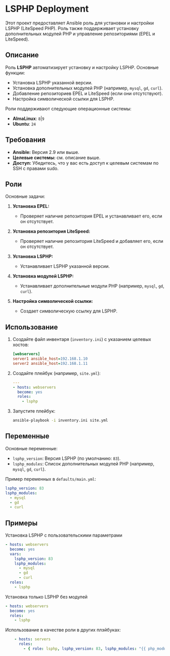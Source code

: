 LSPHP Deployment
================

Этот проект предоставляет Ansible роль для установки и настройки LSPHP (LiteSpeed PHP). Роль также поддерживает установку дополнительных модулей PHP и управление репозиториями (EPEL и LiteSpeed).

Описание
--------

Роль **LSPHP** автоматизирует установку и настройку LSPHP. Основные функции:

- Установка LSPHP указанной версии.
- Установка дополнительных модулей PHP (например, `mysql`, `gd`, `curl`).
- Добавление репозиториев EPEL и LiteSpeed (если они отсутствуют).
- Настройка символической ссылки для LSPHP.

Роли поддерживают следующие операционные системы:

- **AlmaLinux**: `8`|`9`
- **Ubuntu**: `24`

Требования
----------

- **Ansible:** Версия 2.9 или выше.
- **Целевые системы:** см. описание выше.
- **Доступ:** Убедитесь, что у вас есть доступ к целевым системам по SSH с правами sudo.

Роли
----

Основные задачи:

1. **Установка EPEL:**

    - Проверяет наличие репозитория EPEL и устанавливает его, если он отсутствует.

2. **Установка репозитория LiteSpeed:**

    - Проверяет наличие репозитория LiteSpeed и добавляет его, если он отсутствует.

3. **Установка LSPHP:**

    - Устанавливает LSPHP указанной версии.

4. **Установка модулей LSPHP:**

    - Устанавливает дополнительные модули PHP (например, `mysql`, `gd`, `curl`).

5. **Настройка символической ссылки:**

    - Создает символическую ссылку для LSPHP.

Использование
-------------

1. Создайте файл инвентаря (`inventory.ini`) с указанием целевых хостов:

    ```ini
    [webservers]
    server1 ansible_host=192.168.1.10
    server2 ansible_host=192.168.1.11
    ```
  
2. Создайте плейбук (например, `site.yml`):

    ```yaml
    ---
    - hosts: webservers
      become: yes
      roles:
        - lsphp
    ```

3. Запустите плейбук:

    ```bash
    ansible-playbook -i inventory.ini site.yml
    ```

Переменные
----------

Основные переменные:

- `lsphp_version`: Версия LSPHP (по умолчанию: `83`).
- `lsphp_modules`: Список дополнительных модулей PHP (например, `mysql`, `gd`, `curl`).

Пример переменных в `defaults/main.yml`:

```yaml
lsphp_version: 83
lsphp_modules:
  - mysql
  - gd
  - curl
```

Примеры
-------

Установка LSPHP с пользовательскими параметрами

```yaml
- hosts: webservers
  become: yes
  vars:
    lsphp_version: 83
    lsphp_modules:
      - mysql
      - gd
      - curl
  roles:
    - lsphp
```

Установка только LSPHP без модулей

```yaml
- hosts: webservers
  become: yes
  roles:
    - lsphp
```

Использование в качестве роли в других плэйбуках:

```yaml
    - hosts: servers
      roles:
        - { role: lsphp, lsphp_version: 83, lsphp_modules: "{{ php_module }}" }
```

